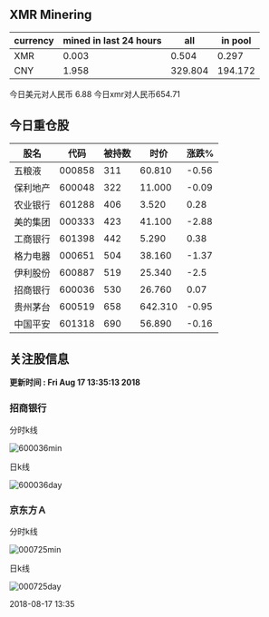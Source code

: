 ## XMR Minering

|currency|mined in last 24 hours|all|in pool|
|---|---|---|---|
|XMR|0.003|0.504|0.297|
|CNY|1.958|329.804|194.172|

今日美元对人民币 6.88	今日xmr对人民币654.71


## 今日重仓股 

|股名|代码|被持数|时价|涨跌%|
|---|---|---|---|---|
|五粮液|000858|311|60.810|-0.56|
|保利地产|600048|322|11.000|-0.09|
|农业银行|601288|406|3.520|0.28|
|美的集团|000333|423|41.100|-2.88|
|工商银行|601398|442|5.290|0.38|
|格力电器|000651|504|38.160|-1.37|
|伊利股份|600887|519|25.340|-2.5|
|招商银行|600036|530|26.760|0.07|
|贵州茅台|600519|658|642.310|-0.95|
|中国平安|601318|690|56.890|-0.16|

## 关注股信息
**更新时间 : Fri Aug 17 13:35:13 2018**
### 招商银行 
分时k线

![600036min](http://image.sinajs.cn/newchart/min/n/sh600036.gif)

日k线

![600036day](http://image.sinajs.cn/newchart/daily/n/sh600036.gif)

### 京东方Ａ 
分时k线

![000725min](http://image.sinajs.cn/newchart/min/n/sz000725.gif)

日k线

![000725day](http://image.sinajs.cn/newchart/daily/n/sz000725.gif)

2018-08-17 13:35